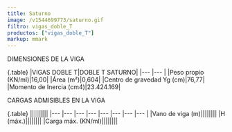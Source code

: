 ```yaml
---
title: Saturno
image: /v1544699773/saturno.gif
filtro: vigas_doble_T
productos: ["vigas_doble_T"]
markup: mmark
---
```


DIMENSIONES DE LA VIGA

{.table}
|VIGAS DOBLE T|DOBLE T SATURNO|
|--- |--- |
|Peso propio (KN/ml)|16,00|
|Área (m²)|0,604|
|Centro de gravedad Yg (cm)|76,77|
|Momento de Inercia (cm4)|23.424.169|



CARGAS ADMISIBLES EN LA VIGA

{.table}
|||||||||
|--- |--- |--- |--- |--- |--- |--- |--- |
|Vano de viga (m)||||||||
|H (máx.)||||||||
|Carga máx. (KN/ml)||||||||
